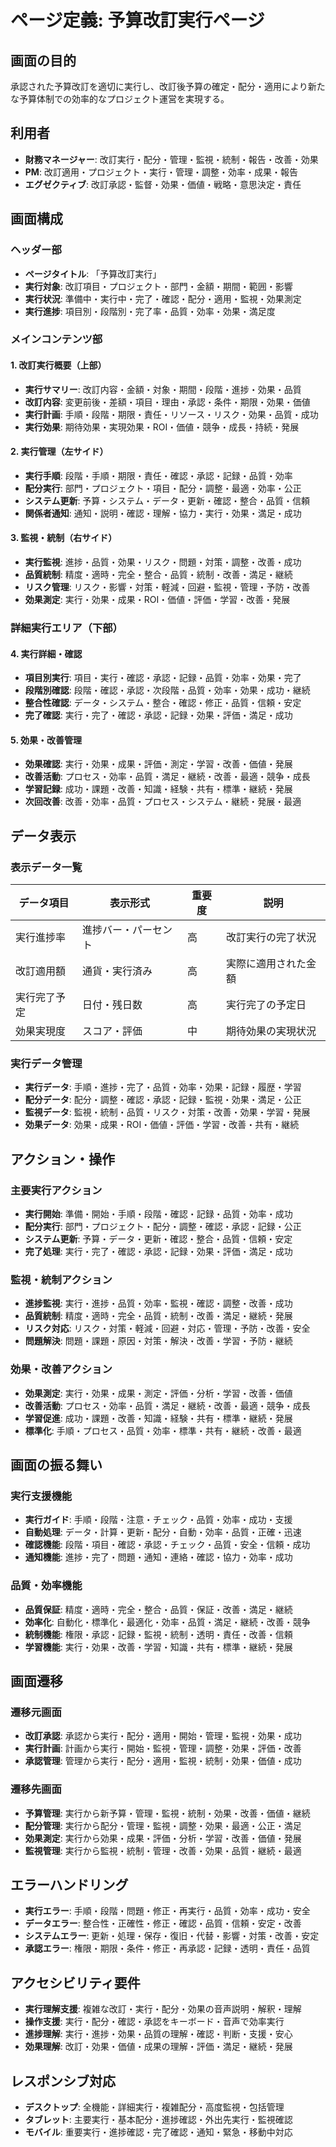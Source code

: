 # ページ定義: 予算改訂実行ページ

## 画面の目的
承認された予算改訂を適切に実行し、改訂後予算の確定・配分・適用により新たな予算体制での効率的なプロジェクト運営を実現する。

## 利用者
- **財務マネージャー**: 改訂実行・配分・管理・監視・統制・報告・改善・効果
- **PM**: 改訂適用・プロジェクト・実行・管理・調整・効率・成果・報告
- **エグゼクティブ**: 改訂承認・監督・効果・価値・戦略・意思決定・責任

## 画面構成

### ヘッダー部
- **ページタイトル**: 「予算改訂実行」
- **実行対象**: 改訂項目・プロジェクト・部門・金額・期間・範囲・影響
- **実行状況**: 準備中・実行中・完了・確認・配分・適用・監視・効果測定
- **実行進捗**: 項目別・段階別・完了率・品質・効率・効果・満足度

### メインコンテンツ部

#### 1. 改訂実行概要（上部）
- **実行サマリー**: 改訂内容・金額・対象・期間・段階・進捗・効果・品質
- **改訂内容**: 変更前後・差額・項目・理由・承認・条件・期限・効果・価値
- **実行計画**: 手順・段階・期限・責任・リソース・リスク・効果・品質・成功
- **実行効果**: 期待効果・実現効果・ROI・価値・競争・成長・持続・発展

#### 2. 実行管理（左サイド）
- **実行手順**: 段階・手順・期限・責任・確認・承認・記録・品質・効率
- **配分実行**: 部門・プロジェクト・項目・配分・調整・最適・効率・公正
- **システム更新**: 予算・システム・データ・更新・確認・整合・品質・信頼
- **関係者通知**: 通知・説明・確認・理解・協力・実行・効果・満足・成功

#### 3. 監視・統制（右サイド）
- **実行監視**: 進捗・品質・効果・リスク・問題・対策・調整・改善・成功
- **品質統制**: 精度・適時・完全・整合・品質・統制・改善・満足・継続
- **リスク管理**: リスク・影響・対策・軽減・回避・監視・管理・予防・改善
- **効果測定**: 実行・効果・成果・ROI・価値・評価・学習・改善・発展

### 詳細実行エリア（下部）

#### 4. 実行詳細・確認
- **項目別実行**: 項目・実行・確認・承認・記録・品質・効率・効果・完了
- **段階別確認**: 段階・確認・承認・次段階・品質・効率・効果・成功・継続
- **整合性確認**: データ・システム・整合・確認・修正・品質・信頼・安定
- **完了確認**: 実行・完了・確認・承認・記録・効果・評価・満足・成功

#### 5. 効果・改善管理
- **効果確認**: 実行・効果・成果・評価・測定・学習・改善・価値・発展
- **改善活動**: プロセス・効率・品質・満足・継続・改善・最適・競争・成長
- **学習記録**: 成功・課題・改善・知識・経験・共有・標準・継続・発展
- **次回改善**: 改善・効率・品質・プロセス・システム・継続・発展・最適

## データ表示

### 表示データ一覧
| データ項目 | 表示形式 | 重要度 | 説明 |
|-----------|---------|--------|------|
| 実行進捗率 | 進捗バー・パーセント | 高 | 改訂実行の完了状況 |
| 改訂適用額 | 通貨・実行済み | 高 | 実際に適用された金額 |
| 実行完了予定 | 日付・残日数 | 高 | 実行完了の予定日 |
| 効果実現度 | スコア・評価 | 中 | 期待効果の実現状況 |

### 実行データ管理
- **実行データ**: 手順・進捗・完了・品質・効率・効果・記録・履歴・学習
- **配分データ**: 配分・調整・確認・承認・記録・監視・効果・満足・公正
- **監視データ**: 監視・統制・品質・リスク・対策・改善・効果・学習・発展
- **効果データ**: 効果・成果・ROI・価値・評価・学習・改善・共有・継続

## アクション・操作

### 主要実行アクション
- **実行開始**: 準備・開始・手順・段階・確認・記録・品質・効率・成功
- **配分実行**: 部門・プロジェクト・配分・調整・確認・承認・記録・公正
- **システム更新**: 予算・データ・更新・確認・整合・品質・信頼・安定
- **完了処理**: 実行・完了・確認・承認・記録・効果・評価・満足・成功

### 監視・統制アクション
- **進捗監視**: 実行・進捗・品質・効率・監視・確認・調整・改善・成功
- **品質統制**: 精度・適時・完全・品質・統制・改善・満足・継続・発展
- **リスク対応**: リスク・対策・軽減・回避・対応・管理・予防・改善・安全
- **問題解決**: 問題・課題・原因・対策・解決・改善・学習・予防・継続

### 効果・改善アクション
- **効果測定**: 実行・効果・成果・測定・評価・分析・学習・改善・価値
- **改善活動**: プロセス・効率・品質・満足・継続・改善・最適・競争・成長
- **学習促進**: 成功・課題・改善・知識・経験・共有・標準・継続・発展
- **標準化**: 手順・プロセス・品質・効率・標準・共有・継続・改善・最適

## 画面の振る舞い

### 実行支援機能
- **実行ガイド**: 手順・段階・注意・チェック・品質・効率・成功・支援
- **自動処理**: データ・計算・更新・配分・自動・効率・品質・正確・迅速
- **確認機能**: 段階・項目・確認・承認・チェック・品質・安全・信頼・成功
- **通知機能**: 進捗・完了・問題・通知・連絡・確認・協力・効率・成功

### 品質・効率機能
- **品質保証**: 精度・適時・完全・整合・品質・保証・改善・満足・継続
- **効率化**: 自動化・標準化・最適化・効率・品質・満足・継続・改善・競争
- **統制機能**: 権限・承認・記録・監視・統制・透明・責任・改善・信頼
- **学習機能**: 実行・効果・改善・学習・知識・共有・標準・継続・発展

## 画面遷移

### 遷移元画面
- **改訂承認**: 承認から実行・配分・適用・開始・管理・監視・効果・成功
- **実行計画**: 計画から実行・開始・監視・管理・調整・効果・評価・改善
- **承認管理**: 管理から実行・配分・適用・監視・統制・効果・価値・成功

### 遷移先画面
- **予算管理**: 実行から新予算・管理・監視・統制・効果・改善・価値・継続
- **配分管理**: 実行から配分・管理・監視・調整・効果・最適・公正・満足
- **効果測定**: 実行から効果・成果・評価・分析・学習・改善・価値・発展
- **監視管理**: 実行から監視・統制・管理・改善・効果・品質・継続・最適

## エラーハンドリング
- **実行エラー**: 手順・段階・問題・修正・再実行・品質・効率・成功・安全
- **データエラー**: 整合性・正確性・修正・確認・品質・信頼・安定・改善
- **システムエラー**: 更新・処理・保存・復旧・代替・影響・対策・改善・安定
- **承認エラー**: 権限・期限・条件・修正・再承認・記録・透明・責任・品質

## アクセシビリティ要件
- **実行理解支援**: 複雑な改訂・実行・配分・効果の音声説明・解釈・理解
- **操作支援**: 実行・配分・確認・承認をキーボード・音声で効率実行
- **進捗理解**: 実行・進捗・効果・品質の理解・確認・判断・支援・安心
- **効果理解**: 改訂・効果・価値・成果の理解・評価・満足・継続・発展

## レスポンシブ対応
- **デスクトップ**: 全機能・詳細実行・複雑配分・高度監視・包括管理
- **タブレット**: 主要実行・基本配分・進捗確認・外出先実行・監視確認
- **モバイル**: 重要実行・進捗確認・完了確認・通知・緊急・移動中対応